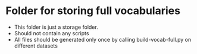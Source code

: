 # Folder for storing full vocabularies

- This folder is just a storage folder.
- Should not contain any scripts
- All files should be generated only once by calling build-vocab-full.py on different datasets

